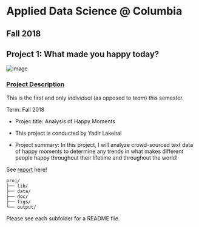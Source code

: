 # Applied Data Science @ Columbia
## Fall 2018
## Project 1: What made you happy today?

![image](figs/title.jpeg)

### [Project Description](doc/)
This is the first and only *individual* (as opposed to *team*) this semester. 

Term: Fall 2018

+ Projec title: Analysis of Happy Moments
+ This project is conducted by Yadir Lakehal

+ Project summary: In this project, I will analyze crowd-sourced text data of happy moments to determine any trends in what makes different people happy throughout their lifetime and throughout the world!

See [report](http://rpubs.com/yl3435/adsproject1) here!

```
proj/
├── lib/
├── data/
├── doc/
├── figs/
└── output/
```
 
Please see each subfolder for a README file.
